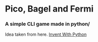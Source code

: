 # Pico, Bagel and Fermi

### A simple CLI game made in python/

Idea taken from here. [Invent With Python](https://inventwithpython.com/chapter11.html)


